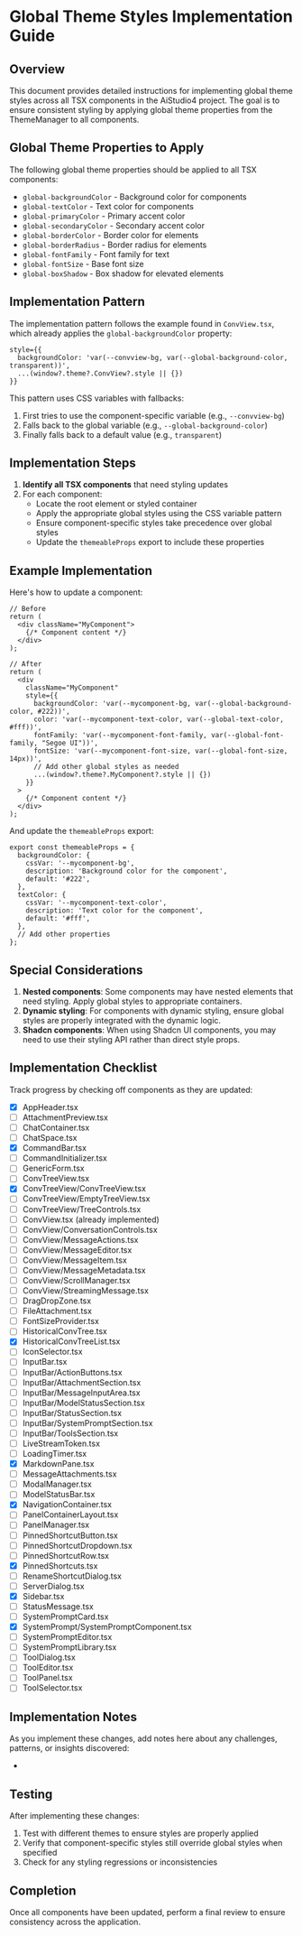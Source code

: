 ﻿# Global Theme Styles Implementation Guide

## Overview

This document provides detailed instructions for implementing global theme styles across all TSX components in the AiStudio4 project. The goal is to ensure consistent styling by applying global theme properties from the ThemeManager to all components.

## Global Theme Properties to Apply

The following global theme properties should be applied to all TSX components:

- `global-backgroundColor` - Background color for components
- `global-textColor` - Text color for components
- `global-primaryColor` - Primary accent color
- `global-secondaryColor` - Secondary accent color
- `global-borderColor` - Border color for elements
- `global-borderRadius` - Border radius for elements
- `global-fontFamily` - Font family for text
- `global-fontSize` - Base font size
- `global-boxShadow` - Box shadow for elevated elements

## Implementation Pattern

The implementation pattern follows the example found in `ConvView.tsx`, which already applies the `global-backgroundColor` property:

```tsx
style={{
  backgroundColor: 'var(--convview-bg, var(--global-background-color, transparent))',
  ...(window?.theme?.ConvView?.style || {})
}}
```

This pattern uses CSS variables with fallbacks:
1. First tries to use the component-specific variable (e.g., `--convview-bg`)
2. Falls back to the global variable (e.g., `--global-background-color`)
3. Finally falls back to a default value (e.g., `transparent`)

## Implementation Steps

1. **Identify all TSX components** that need styling updates
2. For each component:
   - Locate the root element or styled container
   - Apply the appropriate global styles using the CSS variable pattern
   - Ensure component-specific styles take precedence over global styles
   - Update the `themeableProps` export to include these properties

## Example Implementation

Here's how to update a component:

```tsx
// Before
return (
  <div className="MyComponent">
    {/* Component content */}
  </div>
);

// After
return (
  <div 
    className="MyComponent"
    style={{
      backgroundColor: 'var(--mycomponent-bg, var(--global-background-color, #222))',
      color: 'var(--mycomponent-text-color, var(--global-text-color, #fff))',
      fontFamily: 'var(--mycomponent-font-family, var(--global-font-family, "Segoe UI"))',
      fontSize: 'var(--mycomponent-font-size, var(--global-font-size, 14px))',
      // Add other global styles as needed
      ...(window?.theme?.MyComponent?.style || {})
    }}
  >
    {/* Component content */}
  </div>
);
```

And update the `themeableProps` export:

```tsx
export const themeableProps = {
  backgroundColor: {
    cssVar: '--mycomponent-bg',
    description: 'Background color for the component',
    default: '#222',
  },
  textColor: {
    cssVar: '--mycomponent-text-color',
    description: 'Text color for the component',
    default: '#fff',
  },
  // Add other properties
};
```

## Special Considerations

1. **Nested components**: Some components may have nested elements that need styling. Apply global styles to appropriate containers.
2. **Dynamic styling**: For components with dynamic styling, ensure global styles are properly integrated with the dynamic logic.
3. **Shadcn components**: When using Shadcn UI components, you may need to use their styling API rather than direct style props.

## Implementation Checklist

Track progress by checking off components as they are updated:

- [x] AppHeader.tsx
- [ ] AttachmentPreview.tsx
- [ ] ChatContainer.tsx
- [ ] ChatSpace.tsx
- [x] CommandBar.tsx
- [ ] CommandInitializer.tsx
- [ ] GenericForm.tsx
- [ ] ConvTreeView.tsx
- [x] ConvTreeView/ConvTreeView.tsx
- [ ] ConvTreeView/EmptyTreeView.tsx
- [ ] ConvTreeView/TreeControls.tsx
- [ ] ConvView.tsx (already implemented)
- [ ] ConvView/ConversationControls.tsx
- [ ] ConvView/MessageActions.tsx
- [ ] ConvView/MessageEditor.tsx
- [ ] ConvView/MessageItem.tsx
- [ ] ConvView/MessageMetadata.tsx
- [ ] ConvView/ScrollManager.tsx
- [ ] ConvView/StreamingMessage.tsx
- [ ] DragDropZone.tsx
- [ ] FileAttachment.tsx
- [ ] FontSizeProvider.tsx
- [ ] HistoricalConvTree.tsx
- [x] HistoricalConvTreeList.tsx
- [ ] IconSelector.tsx
- [ ] InputBar.tsx
- [ ] InputBar/ActionButtons.tsx
- [ ] InputBar/AttachmentSection.tsx
- [ ] InputBar/MessageInputArea.tsx
- [ ] InputBar/ModelStatusSection.tsx
- [ ] InputBar/StatusSection.tsx
- [ ] InputBar/SystemPromptSection.tsx
- [ ] InputBar/ToolsSection.tsx
- [ ] LiveStreamToken.tsx
- [ ] LoadingTimer.tsx
- [x] MarkdownPane.tsx
- [ ] MessageAttachments.tsx
- [ ] ModalManager.tsx
- [ ] ModelStatusBar.tsx
- [x] NavigationContainer.tsx
- [ ] PanelContainerLayout.tsx
- [ ] PanelManager.tsx
- [ ] PinnedShortcutButton.tsx
- [ ] PinnedShortcutDropdown.tsx
- [ ] PinnedShortcutRow.tsx
- [x] PinnedShortcuts.tsx
- [ ] RenameShortcutDialog.tsx
- [ ] ServerDialog.tsx
- [x] Sidebar.tsx
- [ ] StatusMessage.tsx
- [ ] SystemPromptCard.tsx
- [x] SystemPrompt/SystemPromptComponent.tsx
- [ ] SystemPromptEditor.tsx
- [ ] SystemPromptLibrary.tsx
- [ ] ToolDialog.tsx
- [ ] ToolEditor.tsx
- [ ] ToolPanel.tsx
- [ ] ToolSelector.tsx

## Implementation Notes

As you implement these changes, add notes here about any challenges, patterns, or insights discovered:

- 

## Testing

After implementing these changes:

1. Test with different themes to ensure styles are properly applied
2. Verify that component-specific styles still override global styles when specified
3. Check for any styling regressions or inconsistencies

## Completion

Once all components have been updated, perform a final review to ensure consistency across the application.